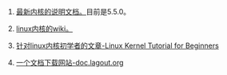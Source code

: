 1. [最新内核的说明文档。](https://www.kernel.org/doc/html/latest/)目前是5.5.0。

2. [linux内核的wiki。](https://en.wikipedia.org/wiki/Linux_kernel)

3. [针对linux内核初学者的文章-Linux Kernel Tutorial for Beginners](https://linuxhint.com/linux-kernel-tutorial-beginners/)

4. [一个文档下载网站-doc.lagout.org](https://doc.lagout.org/operating%20system%20/linux/Building%20Embedded%20Linux%20Systems.pdf)
